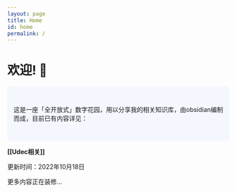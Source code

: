 ```yaml
---
layout: page
title: Home
id: home
permalink: /
---
```


# 欢迎! 🌱

<p style="padding: 3em 1em; background: #f5f7ff; border-radius: 4px;">
  这是一座「全开放式」数字花园，用以分享我的相关知识库，由obsidian编制而成，目前已有内容详见：
</p>

<span style="font-weight: bold">[[Udec相关]]</span>


<p>更新时间：2022年10月18日</p>

<p>更多内容正在装修...</p>


<style>
  .wrapper {
    max-width: 46em;
  }
</style>
